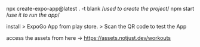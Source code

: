npx create-expo-app@latest . -t blank /*used  to create the project*/
npm start /*use it to run the app*/

install > ExpoGo App from play store. > Scan the QR code to test the App

access the assets from here -> https://assets.notjust.dev/workouts
